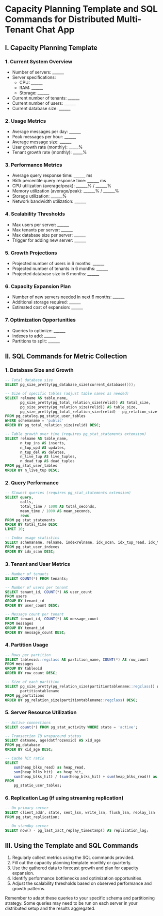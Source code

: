 # Capacity Planning Template and SQL Commands for Distributed Multi-Tenant Chat App

## I. Capacity Planning Template

### 1. Current System Overview
- Number of servers: ______
- Server specifications:
  - CPU: ______
  - RAM: ______
  - Storage: ______
- Current number of tenants: ______
- Current number of users: ______
- Current database size: ______

### 2. Usage Metrics
- Average messages per day: ______
- Peak messages per hour: ______
- Average message size: ______
- User growth rate (monthly): _____%
- Tenant growth rate (monthly): _____%

### 3. Performance Metrics
- Average query response time: ______ ms
- 95th percentile query response time: ______ ms
- CPU utilization (average/peak): ______% / ______%
- Memory utilization (average/peak): ______% / ______%
- Storage utilization: ______%
- Network bandwidth utilization: ______

### 4. Scalability Thresholds
- Max users per server: ______
- Max tenants per server: ______
- Max database size per server: ______
- Trigger for adding new server: ______

### 5. Growth Projections
- Projected number of users in 6 months: ______
- Projected number of tenants in 6 months: ______
- Projected database size in 6 months: ______

### 6. Capacity Expansion Plan
- Number of new servers needed in next 6 months: ______
- Additional storage required: ______
- Estimated cost of expansion: ______

### 7. Optimization Opportunities
- Queries to optimize: ______
- Indexes to add: ______
- Partitions to split: ______

## II. SQL Commands for Metric Collection

### 1. Database Size and Growth

```sql
-- Total database size
SELECT pg_size_pretty(pg_database_size(current_database()));

-- Size of specific tables (adjust table names as needed)
SELECT relname AS table_name, 
       pg_size_pretty(pg_total_relation_size(relid)) AS total_size,
       pg_size_pretty(pg_relation_size(relid)) AS table_size,
       pg_size_pretty(pg_total_relation_size(relid) - pg_relation_size(relid)) AS index_size
FROM pg_catalog.pg_statio_user_tables
WHERE schemaname = 'public'
ORDER BY pg_total_relation_size(relid) DESC;

-- Table growth over time (requires pg_stat_statements extension)
SELECT relname AS table_name,
       n_tup_ins AS inserts,
       n_tup_upd AS updates,
       n_tup_del AS deletes,
       n_live_tup AS live_tuples,
       n_dead_tup AS dead_tuples
FROM pg_stat_user_tables
ORDER BY n_live_tup DESC;
```

### 2. Query Performance

```sql
-- Slowest queries (requires pg_stat_statements extension)
SELECT query, 
       calls, 
       total_time / 1000 AS total_seconds, 
       mean_time / 1000 AS mean_seconds,
       rows
FROM pg_stat_statements
ORDER BY total_time DESC
LIMIT 10;

-- Index usage statistics
SELECT schemaname, relname, indexrelname, idx_scan, idx_tup_read, idx_tup_fetch
FROM pg_stat_user_indexes
ORDER BY idx_scan DESC;
```

### 3. Tenant and User Metrics

```sql
-- Number of tenants
SELECT COUNT(*) FROM tenants;

-- Number of users per tenant
SELECT tenant_id, COUNT(*) AS user_count
FROM users
GROUP BY tenant_id
ORDER BY user_count DESC;

-- Message count per tenant
SELECT tenant_id, COUNT(*) AS message_count
FROM messages
GROUP BY tenant_id
ORDER BY message_count DESC;
```

### 4. Partition Usage

```sql
-- Rows per partition
SELECT tableoid::regclass AS partition_name, COUNT(*) AS row_count
FROM messages
GROUP BY tableoid
ORDER BY row_count DESC;

-- Size of each partition
SELECT pg_size_pretty(pg_relation_size(partitiontablename::regclass)) AS partition_size,
       partitiontablename
FROM pg_partitions
ORDER BY pg_relation_size(partitiontablename::regclass) DESC;
```

### 5. Server Resource Utilization

```sql
-- Active connections
SELECT count(*) FROM pg_stat_activity WHERE state = 'active';

-- Transaction ID wraparound status
SELECT datname, age(datfrozenxid) AS xid_age
FROM pg_database
ORDER BY xid_age DESC;

-- Cache hit ratio
SELECT 
    sum(heap_blks_read) as heap_read,
    sum(heap_blks_hit)  as heap_hit,
    sum(heap_blks_hit) / (sum(heap_blks_hit) + sum(heap_blks_read)) as ratio
FROM 
    pg_statio_user_tables;
```

### 6. Replication Lag (if using streaming replication)

```sql
-- On primary server
SELECT client_addr, state, sent_lsn, write_lsn, flush_lsn, replay_lsn
FROM pg_stat_replication;

-- On standby server
SELECT now() - pg_last_xact_replay_timestamp() AS replication_lag;
```

## III. Using the Template and SQL Commands

1. Regularly collect metrics using the SQL commands provided.
2. Fill out the capacity planning template monthly or quarterly.
3. Use the gathered data to forecast growth and plan for capacity expansion.
4. Identify performance bottlenecks and optimization opportunities.
5. Adjust the scalability thresholds based on observed performance and growth patterns.

Remember to adapt these queries to your specific schema and partitioning strategy. Some queries may need to be run on each server in your distributed setup and the results aggregated.

